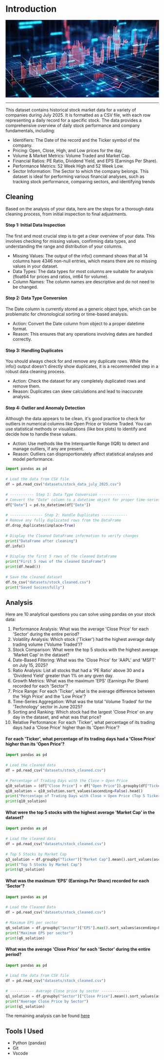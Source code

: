 # Introduction
![Stock Market](assets/stock.jpg)
***
This dataset contains historical stock market data for a variety of companies during July 2025. It is formatted as a CSV file, with each row representing a daily record for a specific stock.
The data provides a comprehensive overview of daily stock performance and company fundamentals, including:
* Identifiers: The Date of the record and the Ticker symbol of the company.
* Pricing: Open, Close, High, and Low prices for the day.
* Volume & Market Metrics: Volume Traded and Market Cap.
* Financial Ratios: PE Ratio, Dividend Yield, and EPS (Earnings Per Share).
* Performance Metrics: 52 Week High and 52 Week Low.
* Sector Information: The Sector to which the company belongs.
This dataset is ideal for performing various financial analyses, such as tracking stock performance, comparing sectors, and identifying trends
## Cleaning
Based on the analysis of your data, here are the steps for a thorough data cleaning process, from initial inspection to final adjustments.
#### Step 1: Initial Data Inspection
The first and most crucial step is to get a clear overview of your data. This involves checking for missing values, confirming data types, and understanding the range and distribution of your columns.
* Missing Values: The output of the info() command shows that all 14 columns have 4346 non-null entries, which means there are no missing values in your dataset.
* Data Types: The data types for most columns are suitable for analysis (float64 for prices and ratios, int64 for volume).
* Column Names: The column names are descriptive and do not need to be changed.
#### Step 2: Data Type Conversion
The Date column is currently stored as a generic object type, which can be problematic for chronological sorting or time-based analysis.
* Action: Convert the Date column from object to a proper datetime format.
* Reason: This ensures that any operations involving dates are handled correctly.
#### Step 3: Handling Duplicates
You should always check for and remove any duplicate rows. While the info() output doesn't directly show duplicates, it is a recommended step in a robust data cleaning process.
* Action: Check the dataset for any completely duplicated rows and remove them.
* Reason: Duplicates can skew calculations and lead to inaccurate analysis.
#### Step 4: Outlier and Anomaly Detection
Although the data appears to be clean, it's good practice to check for outliers in numerical columns like Open Price or Volume Traded. You can use statistical methods or visualizations (like box plots) to identify and decide how to handle these values.
* Action: Use methods like the Interquartile Range (IQR) to detect and manage outliers, if any are present.
* Reason: Outliers can disproportionately affect statistical analyses and model performance.
```python
import pandas as pd

# Load the data from CSV file
df = pd.read_csv("datasets/stock_data_july_2025.csv")

# ----------- Step 1: Data Type Conversion --------------
# Convert the "Date" column to a datetime object for proper time-series analysis
df["Date"] = pd.to_datetime(df["Date"])

# --------------- Step 2: Handle Duplicates ------------
# Remove any fully duplicated rows from the DataFrame
df.drop_duplicates(inplace=True)

# Display the Cleaned DataFrame information to verify changes
print("DataFrame after cleaning")
df.info()

# Display the first 5 rows of the cleaned DataFrame
print("First 5 rows of the cleaned DataFrame")
print(df.head())

# Save the cleaned dataset
df.to_csv("datasets/stock_cleaned.csv")
print("Saved Successfully")
```
## Analysis
Here are 10 analytical questions you can solve using pandas on your stock data:
1. Performance Analysis: What was the average 'Close Price' for each 'Sector' during the entire period?
2. Volatility Analysis: Which stock ('Ticker') had the highest average daily trading volume ('Volume Traded')?
3. Stock Comparison: What were the top 5 stocks with the highest average 'Market Cap' in the dataset?
4. Date-Based Filtering: What was the 'Close Price' for 'AAPL' and 'MSFT' on July 15, 2025?
5. Ratio Analysis: List all stocks that had a 'PE Ratio' above 30 and a 'Dividend Yield' greater than 1% on any given day.
6. Growth Metrics: What was the maximum 'EPS' (Earnings Per Share) recorded for each 'Sector'?
7. Price Range: For each 'Ticker', what is the average difference between the 'High Price' and the 'Low Price'?
8. Time-Series Aggregation: What was the total 'Volume Traded' for the 'Technology' sector in June 2025?
9. Sorting and Ranking: Which stock had the largest 'Close Price' on any day in the dataset, and what was that price?
10. Relative Performance: For each 'Ticker', what percentage of its trading days had a 'Close Price' higher than its 'Open Price'?

#### For each 'Ticker', what percentage of its trading days had a 'Close Price' higher than its 'Open Price'?
```python
import pandas as pd

# Load the cleaned data
df = pd.read_csv("datasets/stock_cleaned.csv")

# Percentage of Trading Days with the Close > Open Price
q10_solution = (df["Close Price"] > df["Open Price"]).groupby(df["Ticker"]).mean() * 100
q10_solution = q10_solution.sort_values(ascending=False).head()
print("Percentage of Trading Days with Close > Open Price (Top 5 Tickers)")
print(q10_solution)
```
#### What were the top 5 stocks with the highest average 'Market Cap' in the dataset?
```python
import pandas as pd

# Load the cleaned data
df = pd.read_csv("datasets/stock_cleaned.csv")

# Top 5 Stocks by Market Cap
q3_solution = df.groupby("Ticker")["Market Cap"].mean().sort_values(ascending=False).head()
print("Top 5 Stocks by Market Cap")
print(q3_solution)
```
#### What was the maximum 'EPS' (Earnings Per Share) recorded for each 'Sector'?
```python
import pandas as pd

# Load the Cleaned Data
df = pd.read_csv("datasets/stock_cleaned.csv")

# Maximum EPS per sector
q6_solution = df.groupby("Sector")["EPS"].max().sort_values(ascending=False)
print("Maximum EPS per sector")
print(q6_solution)
```
#### What was the average 'Close Price' for each 'Sector' during the entire period?
```python
import pandas as pd

# Load the data from CSV file
df = pd.read_csv("datasets/stock_cleaned.csv")

# ----------- Average Close price by sector -------------
q1_solution = df.groupby("Sector")["Close Price"].mean().sort_values(ascending=False).to_frame(name="Average Close Price")
print("Average Close Price by Sector")
print(q1_solution)
```
The remaining analysis can be found
[here](/script/)
## Tools I Used
* Python (pandas)
* Git
* Vscode
